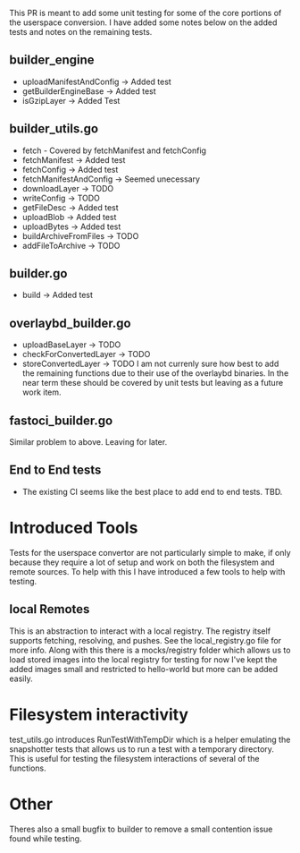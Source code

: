 This PR is meant to add some unit testing for some of the core portions of the userspace conversion. I have added some notes below on the added tests and notes on the remaining tests.

## builder_engine
 - uploadManifestAndConfig -> Added test
 - getBuilderEngineBase -> Added test
 - isGzipLayer -> Added Test

## builder_utils.go
- fetch - Covered by fetchManifest and fetchConfig
- fetchManifest -> Added test
- fetchConfig -> Added test
- fetchManifestAndConfig -> Seemed unecessary
- downloadLayer -> TODO
- writeConfig -> TODO
- getFileDesc -> Added test
- uploadBlob -> Added test
- uploadBytes -> Added test
- buildArchiveFromFiles -> TODO
- addFileToArchive -> TODO

## builder.go
- build -> Added test

## overlaybd_builder.go
- uploadBaseLayer -> TODO
- checkForConvertedLayer -> TODO
- storeConvertedLayer -> TODO
I am not currenly sure how best to add the remaining functions due to their use of the overlaybd binaries. In the near term these should be covered by unit tests but leaving as a future work item.

## fastoci_builder.go
Similar problem to above. Leaving for later.

## End to End tests
- The existing CI seems like the best place to add end to end tests. TBD.

# Introduced Tools
Tests for the userspace convertor are not particularly simple to make, if only because they require a lot of setup and work on both the filesystem and remote sources. To help with this I have introduced a few tools to help with testing.

## local Remotes
This is an abstraction to interact with a local registry. The registry itself supports fetching, resolving, and pushes. See the local_registry.go file for more info. Along with this there is a mocks/registry folder which allows us to load stored images into the local registry for testing for now I've kept the added images small and restricted to hello-world but more can be added easily.

# Filesystem interactivity
test_utils.go introduces RunTestWithTempDir which is a helper emulating the snapshotter tests that allows us to run a test with a temporary directory. This is useful for testing the filesystem interactions of several of the functions.

# Other
Theres also a small bugfix to builder to remove a small contention issue found while testing.